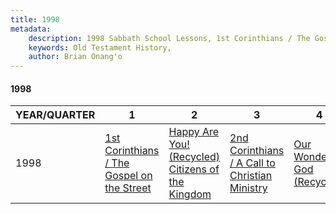 ```yaml
---
title: 1998
metadata:
    description: 1998 Sabbath School Lessons, 1st Corinthians / The Gospel on the Street, Happy Are You! (Recycled) Citizens of the Kingdom, 2nd Corinthians / A Call to Christian Ministry, Our Wonderful God (Recycled)
    keywords: Old Testament History,
    author: Brian Onang'o
---
```


#### 1998

YEAR/QUARTER |   1  | 2| 3| 4
-------------|------------|---|--|---
1998   |  [1st Corinthians / The Gospel on the Street](/1991-2000/1998/quarter1) | [Happy Are You! (Recycled) Citizens of the Kingdom](/1991-2000/1998/quarter2) | [2nd Corinthians / A Call to Christian Ministry](/1991-2000/1998/quarter3) | [Our Wonderful God (Recycled)](/1991-2000/1998/quarter4) |
 